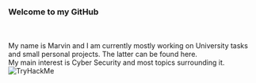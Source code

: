 ### Welcome to my GitHub
</br>
</br>
My name is Marvin and I am currently mostly working on University tasks and small personal projects. The latter can be found here.
</br>
My main interest is Cyber Security and most topics surrounding it. </br>

<img src="https://tryhackme-badges.s3.amazonaws.com/Kreskeres.png" alt="TryHackMe">
<!--
**MSinnwell/MSinnwell** is a ✨ _special_ ✨ repository because its `README.md` (this file) appears on your GitHub profile.

Here are some ideas to get you started:

- 🔭 I’m currently working on ...
- 🌱 I’m currently learning ...
- 👯 I’m looking to collaborate on ...
- 🤔 I’m looking for help with ...
- 💬 Ask me about ...
- 📫 How to reach me: ...
- 😄 Pronouns: ...
- ⚡ Fun fact: ...
-->
